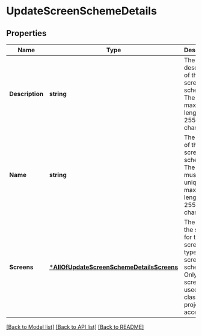 # UpdateScreenSchemeDetails

## Properties
Name | Type | Description | Notes
------------ | ------------- | ------------- | -------------
**Description** | **string** | The description of the screen scheme. The maximum length is 255 characters. | [optional] [default to null]
**Name** | **string** | The name of the screen scheme. The name must be unique. The maximum length is 255 characters. | [optional] [default to null]
**Screens** | [***AllOfUpdateScreenSchemeDetailsScreens**](AllOfUpdateScreenSchemeDetailsScreens.md) | The IDs of the screens for the screen types of the screen scheme. Only screens used in classic projects are accepted. | [optional] [default to null]

[[Back to Model list]](../README.md#documentation-for-models) [[Back to API list]](../README.md#documentation-for-api-endpoints) [[Back to README]](../README.md)

